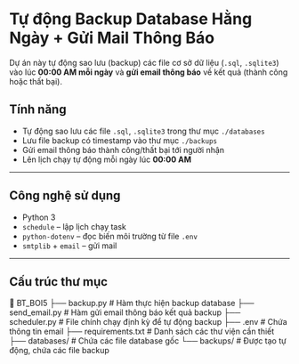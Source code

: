 # Tự động Backup Database Hằng Ngày + Gửi Mail Thông Báo

Dự án này tự động sao lưu (backup) các file cơ sở dữ liệu (`.sql`, `.sqlite3`) vào lúc **00:00 AM mỗi ngày** và **gửi email thông báo** về kết quả (thành công hoặc thất bại).

## Tính năng

- Tự động sao lưu các file `.sql`, `.sqlite3` trong thư mục `./databases`
- Lưu file backup có timestamp vào thư mục `./backups`
- Gửi email thông báo thành công/thất bại tới người nhận
- Lên lịch chạy tự động mỗi ngày lúc **00:00 AM**

---

## Công nghệ sử dụng

- Python 3
- `schedule` – lập lịch chạy task
- `python-dotenv` – đọc biến môi trường từ file `.env`
- `smtplib` + `email` – gửi mail

---

## Cấu trúc thư mục

📁 BT_BOI5
├──  backup.py          # Hàm thực hiện backup database
├──  send_email.py      # Hàm gửi email thông báo kết quả backup
├──  scheduler.py       # File chính chạy định kỳ để tự động backup
├──  .env               # Chứa thông tin email 
├──  requirements.txt   # Danh sách các thư viện cần thiết
├──  databases/         # Chứa các file database gốc 
└──  backups/           # Được tạo tự động, chứa các file backup
